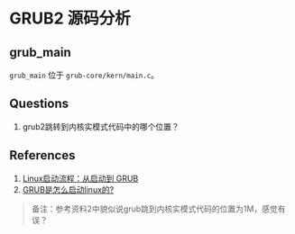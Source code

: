 # GRUB2 源码分析

## grub_main

`grub_main` 位于 `grub-core/kern/main.c`。

## Questions

1. grub2跳转到内核实模式代码中的哪个位置？

## References

1. [Linux启动流程：从启动到 GRUB](https://www.binss.me/blog/boot-process-of-linux-grub/)
2. [GRUB是怎么启动linux的?](http://heguangyu5.github.io/my-linux/html/6-GRUB%E6%98%AF%E6%80%8E%E4%B9%88%E5%90%AF%E5%8A%A8linux%E7%9A%84.html)

> 备注：参考资料2中貌似说grub跳到内核实模式代码的位置为1M，感觉有误？
